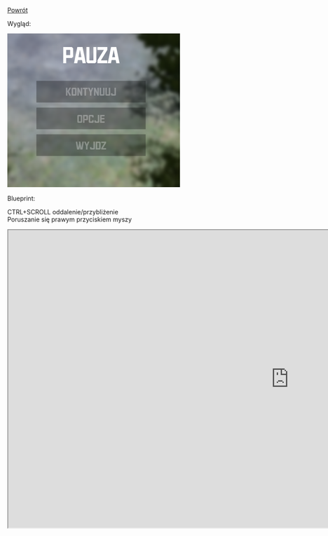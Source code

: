 [Powrót](README.md)  

Wygląd:  

<img src="https://raw.githubusercontent.com/grzedzicki/ShooterUE4/main/Widget/pause.png">  

Blueprint:  

CTRL+SCROLL oddalenie/przybliżenie  
Poruszanie się prawym przyciskiem myszy  
<iframe width=1280 height=680 src="https://blueprintue.com/render/ari6psuj/" scrolling="no" allowfullscreen></iframe>

